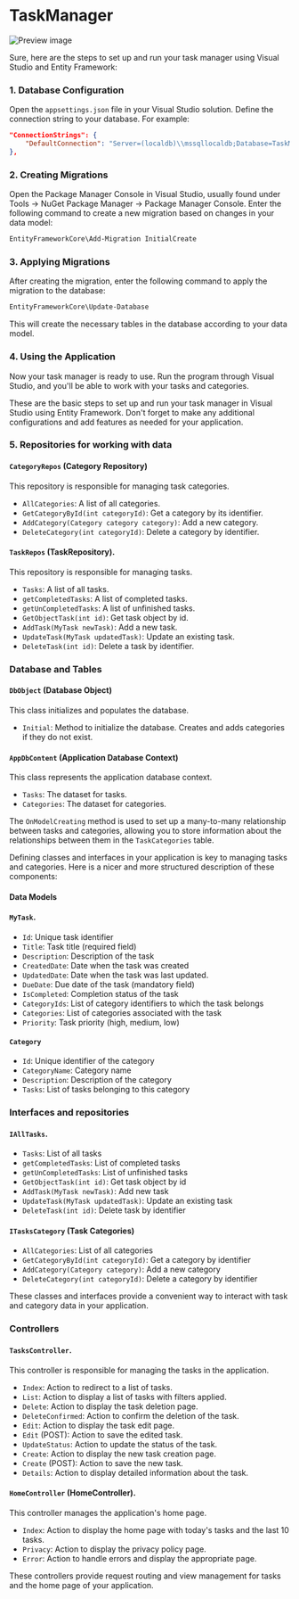 # TaskManager



![Preview image](https://github.com/DenisGas/TaskManager/assets/81939899/60252d5a-de11-4cef-80dc-dc7537fb1b51)

Sure, here are the steps to set up and run your task manager using Visual Studio and Entity Framework:

### 1. Database Configuration

Open the `appsettings.json` file in your Visual Studio solution. Define the connection string to your database. For example:

```json
"ConnectionStrings": {
    "DefaultConnection": "Server=(localdb)\\mssqllocaldb;Database=TaskManagerDb;Trusted_Connection=True;"
},
```

### 2. Creating Migrations

Open the Package Manager Console in Visual Studio, usually found under Tools -> NuGet Package Manager -> Package Manager Console. Enter the following command to create a new migration based on changes in your data model:

```bash
EntityFrameworkCore\Add-Migration InitialCreate
```

### 3. Applying Migrations

After creating the migration, enter the following command to apply the migration to the database:

```bash
EntityFrameworkCore\Update-Database
```

This will create the necessary tables in the database according to your data model.

### 4. Using the Application

Now your task manager is ready to use. Run the program through Visual Studio, and you'll be able to work with your tasks and categories.

These are the basic steps to set up and run your task manager in Visual Studio using Entity Framework. Don't forget to make any additional configurations and add features as needed for your application.

### 5. Repositories for working with data

#### `CategoryRepos` (Category Repository)

This repository is responsible for managing task categories.

- `AllCategories`: A list of all categories.
- `GetCategoryById(int categoryId)`: Get a category by its identifier.
- `AddCategory(Category category category)`: Add a new category.
- `DeleteCategory(int categoryId)`: Delete a category by identifier.

#### `TaskRepos` (TaskRepository).

This repository is responsible for managing tasks.

- `Tasks`: A list of all tasks.
- `getCompletedTasks`: A list of completed tasks.
- `getUnCompletedTasks`: A list of unfinished tasks.
- `GetObjectTask(int id)`: Get task object by id.
- `AddTask(MyTask newTask)`: Add a new task.
- `UpdateTask(MyTask updatedTask)`: Update an existing task.
- `DeleteTask(int id)`: Delete a task by identifier.

### Database and Tables

#### `DbObject` (Database Object)

This class initializes and populates the database.

- `Initial`: Method to initialize the database. Creates and adds categories if they do not exist.

#### `AppDbContent` (Application Database Context)

This class represents the application database context.

- `Tasks`: The dataset for tasks.
- `Categories`: The dataset for categories.

The `OnModelCreating` method is used to set up a many-to-many relationship between tasks and categories, allowing you to store information about the relationships between them in the `TaskCategories` table. 

Defining classes and interfaces in your application is key to managing tasks and categories. Here is a nicer and more structured description of these components:

#### Data Models

#### `MyTask`.
- `Id`: Unique task identifier
- `Title`: Task title (required field)
- `Description`: Description of the task
- `CreatedDate`: Date when the task was created
- `UpdatedDate`: Date when the task was last updated.
- `DueDate`: Due date of the task (mandatory field)
- `IsCompleted`: Completion status of the task
- `CategoryIds`: List of category identifiers to which the task belongs
- `Categories`: List of categories associated with the task
- `Priority`: Task priority (high, medium, low)

#### `Category`
- `Id`: Unique identifier of the category
- `CategoryName`: Category name
- `Description`: Description of the category
- `Tasks`: List of tasks belonging to this category

### Interfaces and repositories

#### `IAllTasks`.
- `Tasks`: List of all tasks
- `getCompletedTasks`: List of completed tasks
- `getUnCompletedTasks`: List of unfinished tasks
- `GetObjectTask(int id)`: Get task object by id
- `AddTask(MyTask newTask)`: Add new task
- `UpdateTask(MyTask updatedTask)`: Update an existing task
- `DeleteTask(int id)`: Delete task by identifier

#### `ITasksCategory` (Task Categories)
- `AllCategories`: List of all categories
- `GetCategoryById(int categoryId)`: Get a category by identifier
- `AddCategory(Category category)`: Add a new category
- `DeleteCategory(int categoryId)`: Delete a category by identifier

These classes and interfaces provide a convenient way to interact with task and category data in your application.

### Controllers

#### `TasksController`.

This controller is responsible for managing the tasks in the application.

- `Index`: Action to redirect to a list of tasks.
- `List`: Action to display a list of tasks with filters applied.
- `Delete`: Action to display the task deletion page.
- `DeleteConfirmed`: Action to confirm the deletion of the task.
- `Edit`: Action to display the task edit page.
- `Edit` (POST): Action to save the edited task.
- `UpdateStatus`: Action to update the status of the task.
- `Create`: Action to display the new task creation page.
- `Create` (POST): Action to save the new task.
- `Details`: Action to display detailed information about the task.

#### `HomeController` (HomeController).

This controller manages the application's home page.

- `Index`: Action to display the home page with today's tasks and the last 10 tasks.
- `Privacy`: Action to display the privacy policy page.
- `Error`: Action to handle errors and display the appropriate page.

These controllers provide request routing and view management for tasks and the home page of your application.

